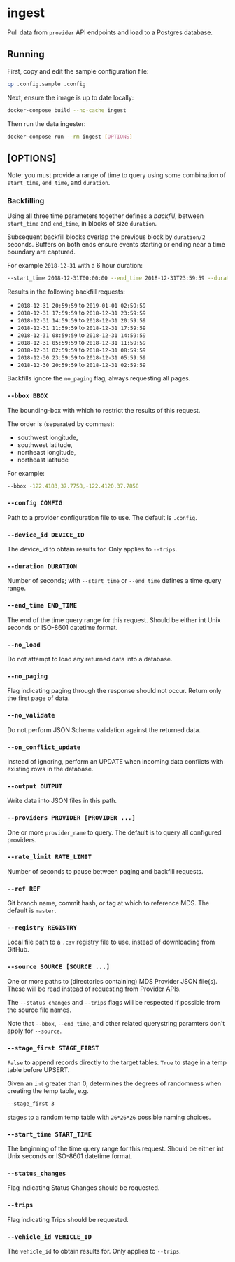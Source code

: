 # ingest

Pull data from `provider` API endpoints and load to a Postgres database.

## Running

First, copy and edit the sample configuration file:

```bash
cp .config.sample .config
```

Next, ensure the image is up to date locally:

```bash
docker-compose build --no-cache ingest
```

Then run the data ingester:

```bash
docker-compose run --rm ingest [OPTIONS]
```

## [OPTIONS]

Note: you must provide a range of time to query using some combination of `start_time`, `end_time`, and `duration`.

### Backfilling

Using all three time parameters together defines a *backfill*, between `start_time` and `end_time`, in blocks of size `duration`.

Subsequent backfill blocks overlap the previous block by `duration/2` seconds. Buffers on both ends ensure events
starting or ending near a time boundary are captured.

For example `2018-12-31` with a 6 hour duration:

```bash
--start_time 2018-12-31T00:00:00 --end_time 2018-12-31T23:59:59 --duration 21600
```

Results in the following backfill requests:

- `2018-12-31 20:59:59` to `2019-01-01 02:59:59`
- `2018-12-31 17:59:59` to `2018-12-31 23:59:59`
- `2018-12-31 14:59:59` to `2018-12-31 20:59:59`
- `2018-12-31 11:59:59` to `2018-12-31 17:59:59`
- `2018-12-31 08:59:59` to `2018-12-31 14:59:59`
- `2018-12-31 05:59:59` to `2018-12-31 11:59:59`
- `2018-12-31 02:59:59` to `2018-12-31 08:59:59`
- `2018-12-30 23:59:59` to `2018-12-31 05:59:59`
- `2018-12-30 20:59:59` to `2018-12-31 02:59:59`

Backfills ignore the `no_paging` flag, always requesting all pages.

### `--bbox BBOX`

The bounding-box with which to restrict the results of this request.

The order is (separated by commas):

- southwest longitude,
- southwest latitude,
- northeast longitude,
- northeast latitude

For example:

```bash
--bbox -122.4183,37.7758,-122.4120,37.7858
```

### `--config CONFIG`

Path to a provider configuration file to use. The default is `.config`.

### `--device_id DEVICE_ID`

The device_id to obtain results for. Only applies to `--trips`.

### `--duration DURATION`

Number of seconds; with `--start_time` or `--end_time` defines a time query range.

### `--end_time END_TIME`

The end of the time query range for this request. Should be either int Unix seconds or ISO-8601 datetime format.

### `--no_load`

Do not attempt to load any returned data into a database.

### `--no_paging`

Flag indicating paging through the response should not occur. Return only the first page of data.

### `--no_validate`

Do not perform JSON Schema validation against the returned data.

### `--on_conflict_update`

Instead of ignoring, perform an UPDATE when incoming data conflicts with existing rows in the database.

### `--output OUTPUT`

Write data into JSON files in this path.

### `--providers PROVIDER [PROVIDER ...]`

One or more `provider_name` to query. The default is to query all configured providers.

### `--rate_limit RATE_LIMIT`

Number of seconds to pause between paging and backfill requests.

### `--ref REF`

Git branch name, commit hash, or tag at which to reference MDS. The default is `master`.

### `--registry REGISTRY`

Local file path to a `.csv` registry file to use, instead of downloading from GitHub.

### `--source SOURCE [SOURCE ...]`

One or more paths to (directories containing) MDS Provider JSON file(s). These will be read instead of requesting from Provider APIs.

The `--status_changes` and `--trips` flags will be respected if possible from the source file names.

Note that `--bbox`, `--end_time`, and other related querystring paramters don't apply for `--source`.

### `--stage_first STAGE_FIRST`

`False` to append records directly to the target tables. `True` to stage in a temp table before UPSERT.

Given an `int` greater than 0, determines the degrees of randomness when creating the temp table, e.g.

```bash
--stage_first 3
```

stages to a random temp table with `26*26*26` possible naming choices.

### `--start_time START_TIME`

The beginning of the time query range for this request. Should be either int Unix seconds or ISO-8601 datetime format.

### `--status_changes`

Flag indicating Status Changes should be requested.

### `--trips`

Flag indicating Trips should be requested.

### `--vehicle_id VEHICLE_ID`

The `vehicle_id` to obtain results for. Only applies to `--trips`.
